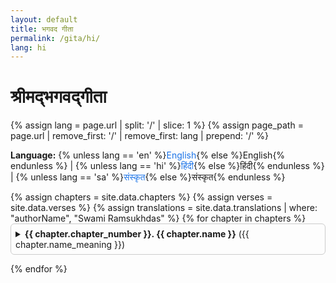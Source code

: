 ```yaml
---
layout: default
title: भगवद गीता
permalink: /gita/hi/
lang: hi
---
```


<h1>श्रीमद्भगवद्गीता</h1>

<!-- Language switch -->

{% assign lang = page.url | split: '/' | slice: 1 %} {% assign page_path =
page.url | remove_first: '/' | remove_first: lang | prepend: '/' %}

<p>
  <strong>Language:</strong> {% unless lang == 'en' %}<a href="/gita/en">English</a
  >{% else %}English{% endunless %} | {% unless lang == 'hi' %}<a href="/gita/hi"
    >हिंदी</a
  >{% else %}हिंदी{% endunless %} | {% unless lang == 'sa' %}<a href="/gita/sa"
    >संस्कृत</a
  >{% else %}संस्कृत{% endunless %}
</p>

<!-- Chapters -->

<div class="chapters-list">
  {% assign chapters = site.data.chapters %} {% assign verses = site.data.verses
  %} {% assign translations = site.data.translations | where: "authorName",
  "Swami Ramsukhdas" %} {% for chapter in chapters %}
  <details class="chapter-dropdown">
    <summary>
      <strong>{{ chapter.chapter_number }}. {{ chapter.name }}</strong>
      ({{ chapter.name_meaning }})
    </summary>
    <div class="chapter-summary">
      <p>{{ chapter.chapter_summary_hindi }}</p>
    </div>

    <ul class="verses-list">
      {% for verse in verses %} {% if verse.chapter_id == chapter.id %} {%
      assign trans = translations | where: "verse_id", verse.id | first %} {% if
      trans %}
      <li>
        Verse {{ verse.verse_number }}: {{ trans.description }}

      </li>
      {% endif %} {% endif %} {% endfor %}
    </ul>

  </details>
  {% endfor %}
</div>

<style>
  .chapter-dropdown {
    margin-bottom: 1em;
    border: 1px solid #ccc;
    padding: 0.5em;
    border-radius: 6px;
  }

  .chapter-summary {
    margin-top: 0.5em;
    font-style: italic;
    color: #555;
  }

  .verses-list {
    margin-top: 1em;
    padding-left: 1em;
  }

  .verses-list li {
    margin-bottom: 0.4em;
  }

  a {
    text-decoration: none;
    color: #1a73e8;
  }

  a:hover {
    text-decoration: underline;
  }
</style>
